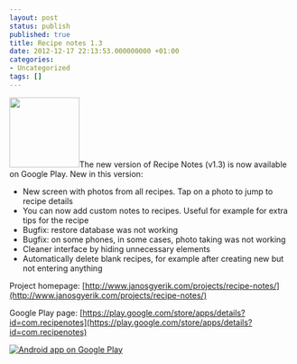 ```yaml
---
layout: post
status: publish
published: true
title: Recipe notes 1.3
date: 2012-12-17 22:13:53.000000000 +01:00
categories:
- Uncategorized
tags: []
---
```

<img class="alignright" title="RecipeNotes" alt="" src="https://lh5.ggpht.com/2uWBuuaZn5UJnCwTDhk2CZVZQVtev_gH55heQAqLw7yh-96lAO-YqZq_UX9qh3f_oQhC=w124" width="124" height="124" />The new version of Recipe Notes (v1.3) is now available on Google Play. New in this version:

- New screen with photos from all recipes. Tap on a photo to jump to recipe details
- You can now add custom notes to recipes. Useful for example for extra tips for the recipe
- Bugfix: restore database was not working
- Bugfix: on some phones, in some cases, photo taking was not working
- Cleaner interface by hiding unnecessary elements
- Automatically delete blank recipes, for example after creating new but not entering anything

Project homepage: [http://www.janosgyerik.com/projects/recipe-notes/](http://www.janosgyerik.com/projects/recipe-notes/)

Google Play page: [https://play.google.com/store/apps/details?id=com.recipenotes](https://play.google.com/store/apps/details?id=com.recipenotes)

<a href="http://play.google.com/store/apps/details?id=com.recipenotes"><img alt="Android app on Google Play" src="http://www.android.com/images/brand/android_app_on_play_logo_large.png" /></a>
